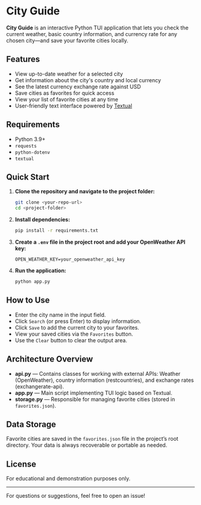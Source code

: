 # City Guide

**City Guide** is an interactive Python TUI application that lets you check the current weather, basic country information, and currency rate for any chosen city—and save your favorite cities locally.

## Features

- View up-to-date weather for a selected city
- Get information about the city's country and local currency
- See the latest currency exchange rate against USD
- Save cities as favorites for quick access
- View your list of favorite cities at any time
- User-friendly text interface powered by [Textual](https://textual.textualize.io/)

## Requirements

- Python 3.9+
- `requests`
- `python-dotenv`
- `textual`

## Quick Start

1. **Clone the repository and navigate to the project folder:**
    ```bash
    git clone <your-repo-url>
    cd <project-folder>
    ```

2. **Install dependencies:**
    ```bash
    pip install -r requirements.txt
    ```

3. **Create a `.env` file in the project root and add your OpenWeather API key:**
    ```
    OPEN_WEATHER_KEY=your_openweather_api_key
    ```

4. **Run the application:**
    ```bash
    python app.py
    ```

## How to Use

- Enter the city name in the input field.
- Click `Search` (or press Enter) to display information.
- Click `Save` to add the current city to your favorites.
- View your saved cities via the `Favorites` button.
- Use the `Clear` button to clear the output area.

## Architecture Overview

- **api.py** — Contains classes for working with external APIs: Weather (OpenWeather), country information (restcountries), and exchange rates (exchangerate-api).
- **app.py** — Main script implementing TUI logic based on Textual.
- **storage.py** — Responsible for managing favorite cities (stored in `favorites.json`).

## Data Storage

Favorite cities are saved in the `favorites.json` file in the project’s root directory. Your data is always recoverable or portable as needed.

## License

For educational and demonstration purposes only.

---

For questions or suggestions, feel free to open an issue!